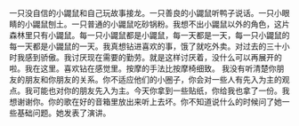 一只没自信的小鼹鼠和自己玩故事接龙。一只善良的小鼹鼠听鸭子说话。一只小眼睛的小鼹鼠刨土。一只普通的小鼹鼠吃砂锅粉。我想不出小鼹鼠以外的角色，这片森林里只有小鼹鼠。每一只小鼹鼠都是小鼹鼠，每一天都是一天，每一只小鼹鼠的每一天都是小鼹鼠的一天。我真想钻进喜欢的事，饿了就吃外卖。对过去的三十小时我感到骄傲。我讨厌现在需要的勤劳。就是这样讨厌着，没什么可以再展开的啦。我在这里。喜欢钻在感觉里。按摩的手法比按摩椅细致。
我没有听清楚你朋友的朋友和你朋友的关系。你不适应他们的小圈子，你会对一些人有先入为主的观点。我可能也对你的朋友先入为主。今天你拿到一些贴纸，你给我也拿了一份。我想谢谢你。你的歌在好的音箱里放出来听上去坏。你不知道说什么的时候问了她一些基础问题。她发表了演讲。
